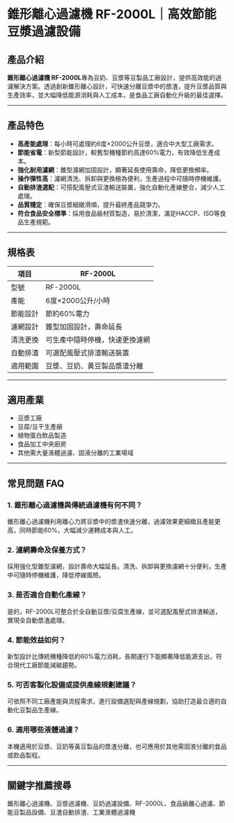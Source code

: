 # 錐形離心過濾機 RF-2000L｜高效節能豆漿過濾設備

## 產品介紹

**錐形離心過濾機 RF-2000L**專為豆奶、豆漿等豆製品工廠設計，提供高效能的過濾解決方案。透過創新錐形離心設計，可快速分離豆漿中的漿渣，提升豆漿品質與生產效率，並大幅降低能源消耗與人工成本，是食品工廠自動化升級的最佳選擇。

---

## 產品特色

- **高產能處理**：每小時可處理約6度×2000公升豆漿，適合中大型工廠需求。
- **節能省電**：新型節能設計，較舊型機種節約高達60%電力，有效降低生產成本。
- **強化耐用濾網**：錐型濾網加固設計，顯著延長使用壽命，降低更換頻率。
- **操作彈性高**：濾網清洗、拆卸與更換極為便利，生產過程中可隨時停機維護。
- **自動排渣選配**：可搭配風壓式豆渣輸送裝置，強化自動化產線整合，減少人工處理。
- **品質穩定**：確保豆漿細緻滑順，提升最終產品競爭力。
- **符合食品安全標準**：採用食品級材質製造，易於清潔，滿足HACCP、ISO等食品生產規範。

---

## 規格表

| 項目       | RF-2000L                         |
|------------|----------------------------------|
| 型號       | RF-2000L                         |
| 產能       | 6度×2000公升/小時                |
| 節能設計   | 節約60%電力                      |
| 濾網設計   | 錐型加固設計，壽命延長           |
| 清洗更換   | 可生產中隨時停機，快速更換濾網   |
| 自動排渣   | 可選配風壓式排渣輸送裝置         |
| 適用範圍   | 豆漿、豆奶、黃豆製品漿渣分離    |

---

## 適用產業

- 豆漿工廠
- 豆腐/豆干生產廠
- 植物蛋白飲品製造
- 食品加工中央廚房
- 其他需大量液體過濾、固液分離的工業場域

---

## 常見問題 FAQ

### 1. 錐形離心過濾機與傳統過濾機有何不同？
錐形離心過濾機利用離心力將豆漿中的漿渣快速分離，過濾效果更細緻且產能更高，同時節能60%，大幅減少運轉成本與人工。

### 2. 濾網壽命及保養方式？
採用強化型錐型濾網，設計壽命大幅延長。清洗、拆卸與更換濾網十分便利，生產中可隨時停機維護，降低停線風險。

### 3. 是否適合自動化產線？
是的，RF-2000L可整合於全自動豆漿/豆腐生產線，並可選配風壓式排渣輸送，實現全自動漿渣處理。

### 4. 節能效益如何？
新型設計比傳統機種降低約60%電力消耗，長期運行下能顯著降低能源支出，符合現代工廠節能減碳趨勢。

### 5. 可否客製化設備或提供產線規劃建議？
可依照不同工廠產能與流程需求，進行設備選配與產線規劃，協助打造最合適的自動化豆製品生產線。

### 6. 適用哪些液體過濾？
本機適用於豆漿、豆奶等黃豆製品的漿渣分離，也可應用於其他需固液分離的食品或飲品製程。

---

## 關鍵字推薦搜尋

錐形離心過濾機、豆漿過濾機、豆奶過濾設備、RF-2000L、食品級離心過濾、節能豆製品設備、豆渣自動排渣、工業液體過濾機
